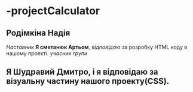 # -projectCalculator
## Родімкіна Надія
*Наставник*
**Я сметанюк Артьом**, _відповідаю_ за розробку HTML коду в нашому проекті.
*учасник групи*
## Я Шудравий Дмитро, і я відповідаю за візуальну частину нашого проекту(CSS).
